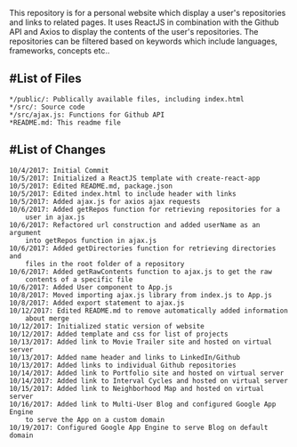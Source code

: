 This repository is for a personal website which display a user's repositories and links to related pages. It uses ReactJS in combination with the Github API and Axios to display the contents of the user's repositories. The repositories can be filtered based on keywords which include languages, frameworks, concepts etc..

#List of Files
--------------

	*/public/: Publically available files, including index.html
	*/src/: Source code
	*/src/ajax.js: Functions for Github API
	*README.md: This readme file

#List of Changes
----------------

	10/4/2017: Initial Commit
	10/5/2017: Initialized a ReactJS template with create-react-app
	10/5/2017: Edited README.md, package.json
	10/5/2017: Edited index.html to include header with links
	10/5/2017: Added ajax.js for axios ajax requests
	10/6/2017: Added getRepos function for retrieving repositories for a 
		user in ajax.js
	10/6/2017: Refactored url construction and added userName as an argument 
		into getRepos function in ajax.js
	10/6/2017: Added getDirectories function for retrieving directories and 
		files in the root folder of a repository
	10/6/2017: Added getRawContents function to ajax.js to get the raw 
		contents of a specific file
	10/6/2017: Added User component to App.js
	10/8/2017: Moved importing ajax.js library from index.js to App.js
	10/8/2017: Added export statement to ajax.js
	10/12/2017: Edited README.md to remove automatically added information 
		about merge
	10/12/2017: Initialized static version of website
	10/12/2017: Added template and css for list of projects
	10/13/2017: Added link to Movie Trailer site and hosted on virtual server
	10/13/2017: Added name header and links to LinkedIn/Github
	10/13/2017: Added links to individual Github repositories
	10/14/2017: Added link to Portfolio site and hosted on virtual server
	10/14/2017: Added link to Interval Cycles and hosted on virtual server
	10/15/2017: Added link to Neighborhood Map and hosted on virtual server
	10/16/2017: Added link to Multi-User Blog and configured Google App Engine 
		to serve the App on a custom domain
	10/19/2017: Configured Google App Engine to serve Blog on default domain